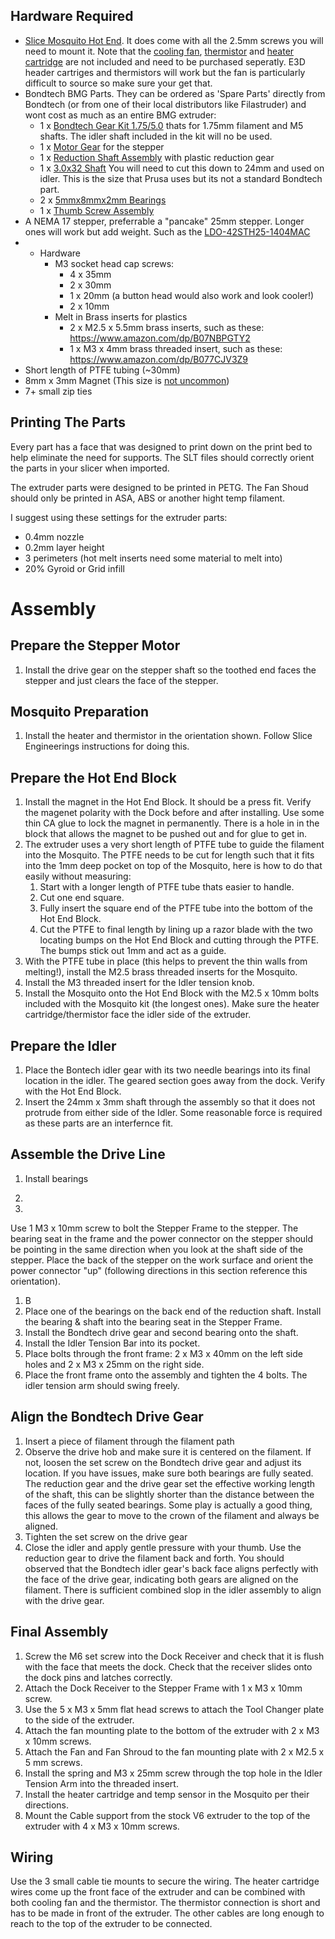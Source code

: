 ## Hardware Required
* [Slice Mosquito Hot End](https://www.sliceengineering.com/collections/mosquito-the-professional-hotend). It does come with all the 2.5mm screws you will need to mount it. Note that the [cooling fan](https://www.sliceengineering.com/collections/accessories/products/fan-for-mosquito-hotend%E2%84%A2), [thermistor](https://www.sliceengineering.com/collections/accessories/products/thermistor-high-temperature) and [heater cartridge](https://www.sliceengineering.com/collections/accessories/products/50w-heater-cartridge) are not included and need to be purchased seperatly. E3D header cartriges and thermistors will work but the fan is particularly difficult to source so make sure your get that.
* Bondtech BMG Parts. They can be ordered as 'Spare Parts' directly from Bondtech (or from one of their local distributors like Filastruder) and wont cost as much as an entire BMG extruder:
    * 1 x [Bondtech Gear Kit 1.75/5.0](https://www.bondtech.se/en/product/drivegear-kits/) thats for 1.75mm filament and M5 shafts. The idler shaft included in the kit will no be used.
    * 1 x [Motor Gear](https://www.bondtech.se/en/product/motor-gear/) for the stepper
    * 1 x [Reduction Shaft Assembly](https://www.bondtech.se/en/product/shaft-assembly/) with plastic reduction gear
    * 1 x [3.0x32 Shaft](https://www.bondtech.se/en/product/shafts/) You will need to cut this down to 24mm and used on idler. This is the size that Prusa uses but its not a standard Bondtech part.
    * 2 x [5mmx8mmx2mm Bearings](https://www.bondtech.se/en/product/ballbearing-5x8x2-5/)
    * 1 x [Thumb Screw Assembly](https://www.bondtech.se/en/product-category/spare-parts/bondtech-spare-parts/thumbscrew-assembly/)
* A NEMA 17 stepper, preferrable a "pancake" 25mm stepper. Longer ones will work but add weight. Such as the [LDO-42STH25-1404MAC](https://www.bondtech.se/en/product/nema-17-motor-slim-power-ldo-42sth25-1404mac-0-9-degree/)
* * Hardware 
    * M3 socket head cap screws:
        * 4 x 35mm
        * 2 x 30mm
        * 1 x 20mm (a button head would also work and look cooler!)
        * 2 x 10mm
    * Melt in Brass inserts for plastics
        * 2 x M2.5 x 5.5mm brass inserts, such as these: https://www.amazon.com/dp/B07NBPGTY2
        * 1 x M3 x 4mm brass threaded insert, such as these: https://www.amazon.com/dp/B077CJV3Z9
* Short length of PTFE tubing (~30mm)
* 8mm x 3mm Magnet (This size is [not uncommon](https://www.amazon.com/s?k=8mm+x+3mm+neodymium+magnets))
* 7+ small zip ties

## Printing The Parts
Every part has a face that was designed to print down on the print bed to help eliminate the need for supports. The SLT files should correctly orient the parts in your slicer when imported.

The extruder parts were designed to be printed in PETG. The Fan Shoud should only be printed in ASA, ABS or another hight temp filament.

I suggest using these settings for the extruder parts:
* 0.4mm nozzle
* 0.2mm layer height
* 3 perimeters (hot melt inserts need some material to melt into)
* 20% Gyroid or Grid infill

# Assembly
## Prepare the Stepper Motor
1. Install the drive gear on the stepper shaft so the toothed end faces the stepper and just clears the face of the stepper.

## Mosquito Preparation
1. Install the heater and thermistor in the orientation shown. Follow Slice Engineerings instructions for doing this.

## Prepare the Hot End Block
1. Install the magnet in the Hot End Block. It should be a press fit. Verify the magenet polarity with the Dock before and after installing. Use some thin CA glue to lock the magnet in permanently. There is a hole in in the block that allows the magnet to be pushed out and for glue to get in.
1. The extruder uses a very short length of PTFE tube to guide the filament into the Mosquito. The PTFE needs to be cut for length such that it fits into the 1mm deep pocket on top of the Mosquito, here is how to do that easily without measuring:
	1. Start with a longer length of PTFE tube thats easier to handle.
	1. Cut one end square.
	1. Fully insert the square end of the PTFE tube into the bottom of the Hot End Block.
	1. Cut the PTFE to final length by lining up a razor blade with the two locating bumps on the Hot End Block and cutting through the PTFE. The bumps stick out 1mm and act as a guide.
1. With the PTFE tube in place (this helps to prevent the thin walls from melting!), install the M2.5 brass threaded inserts for the Mosquito.
1. Install the M3 threaded insert for the Idler tension knob.
1. Install the Mosquito onto the Hot End Block with the M2.5 x 10mm bolts included with the Mosquito kit (the longest ones). Make sure the heater cartridge/thermistor face the idler side of the extruder.

## Prepare the Idler
1. Place the Bontech idler gear with its two needle bearings into its final location in the idler. The geared section goes away from the dock. Verify with the Hot End Block.
3. Insert the 24mm x 3mm shaft through the assembly so that it does not protrude from either side of the Idler. Some reasonable force is required as these parts are an interfernce fit.

## Assemble the Drive Line
1. Install bearings
2. 

1. 


Use 1 M3 x 10mm screw to bolt the Stepper Frame to the stepper. The bearing seat in the frame and the power connector on the stepper should be pointing in the same direction when you look at the shaft side of the stepper. Place the back of the stepper on the work surface and orient the power connector "up" (following directions in this section reference this orientation).
1. B
1. Place one of the bearings on the back end of the reduction shaft. Install the bearing & shaft into the bearing seat in the Stepper Frame.
1. Install the Bondtech drive gear and second bearing onto the shaft.
1. Install the Idler Tension Bar into its pocket.
1. Place bolts through the front frame: 2 x M3 x 40mm on the left side holes and 2 x M3 x 25mm on the right side.
1. Place the front frame onto the assembly and tighten the 4 bolts. The idler tension arm should swing freely.

## Align the Bondtech Drive Gear
1. Insert a piece of filament through the filament path
1. Observe the drive hob and make sure it is centered on the filament. If not, loosen the set screw on the Bondtech drive gear and adjust its location. If you have issues, make sure both bearings are fully seated. The reduction gear and the drive gear set the effective working length of the shaft, this can be slightly shorter than the distance between the faces of the fully seated bearings. Some play is actually a good thing, this allows the gear to move to the crown of the filament and always be aligned.
1. Tighten the set screw on the drive gear
1. Close the idler and apply gentle pressure with your thumb. Use the reduction gear to drive the filament back and forth. You should observed that the Bondtech idler gear's back face aligns perfectly with the face of the drive gear, indicating both gears are  aligned on the filament. There is sufficient combined slop in the idler assembly to align with the drive gear.

## Final Assembly

1. Screw the M6 set screw into the Dock Receiver and check that it is flush with the face that meets the dock. Check that the receiver slides onto the dock pins and latches correctly.
1. Attach the Dock Receiver to the Stepper Frame with 1 x M3 x 10mm screw.
1. Use the 5 x M3 x 5mm flat head screws to attach the Tool Changer plate to the side of the extruder.
1. Attach the fan mounting plate to the bottom of the extruder with 2 x M3 x 10mm screws.
1. Attach the Fan and Fan Shroud to the fan mounting plate with 2 x M2.5 x 5 mm screws.
1. Install the spring and M3 x 25mm screw through the top hole in the Idler Tension Arm into the threaded insert.
1. Install the heater cartridge and temp sensor in the Mosquito per their directions.
1. Mount the Cable support from the stock V6 extruder to the top of the extruder with 4 x M3 x 10mm screws.

## Wiring
Use the 3 small cable tie mounts to secure the wiring. The heater cartridge wires come up the front face of the extruder and can be combined with both cooling fan and the thermistor. The thermistor connection is short and has to be made in front of the extruder. The other cables are long enough to reach to the top of the extruder to be connected.

